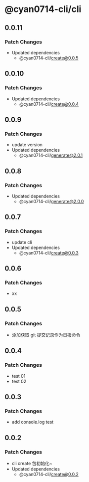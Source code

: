 # @cyan0714-cli/cli

## 0.0.11

### Patch Changes

- Updated dependencies
  - @cyan0714-cli/create@0.0.5

## 0.0.10

### Patch Changes

- Updated dependencies
  - @cyan0714-cli/create@0.0.4

## 0.0.9

### Patch Changes

- update version
- Updated dependencies
  - @cyan0714-cli/generate@2.0.1

## 0.0.8

### Patch Changes

- Updated dependencies
  - @cyan0714-cli/generate@2.0.0

## 0.0.7

### Patch Changes

- update cli
- Updated dependencies
  - @cyan0714-cli/create@0.0.3

## 0.0.6

### Patch Changes

- xx

## 0.0.5

### Patch Changes

- 添加获取 git 提交记录作为日报命令

## 0.0.4

### Patch Changes

- test 01
- test 02

## 0.0.3

### Patch Changes

- add console.log test

## 0.0.2

### Patch Changes

- cli create 包初始化~
- Updated dependencies
  - @cyan0714-cli/create@0.0.2
